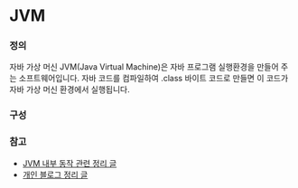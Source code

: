 # JVM
### 정의
자바 가상 머신 JVM(Java Virtual Machine)은 자바 프로그램 실행환경을 만들어 주는 소프트웨어입니다. 자바 코드를 컴파일하여 .class 바이트 코드로 만들면 이 코드가 자바 가상 머신 환경에서 실행됩니다.

### 구성

### 참고
- [JVM 내부 동작 관련 정리 글](https://shipilev.net/jvm/anatomy-quarks/)
- [개인 블로그 정리 글](https://developerbee.tistory.com/137)
